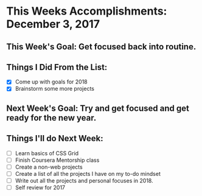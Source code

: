 # This Weeks Accomplishments: December 3, 2017

## This Week's Goal: Get focused back into routine.

## Things I Did From the List:
- [X] Come up with goals for 2018
- [X] Brainstorm some more projects

## Next Week's Goal: Try and get focused and get ready for the new year.

## Things I'll do Next Week:
- [ ] Learn basics of CSS Grid
- [ ] Finish Coursera Mentorship class
- [ ] Create a non-web projects
- [ ] Create a list of all the projects I have on my to-do mindset
- [ ] Write out all the projects and personal focuses in 2018.
- [ ] Self review for 2017

